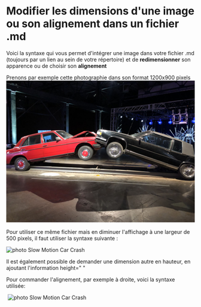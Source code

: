 # Modifier les dimensions d'une image ou son alignement dans un fichier .md

Voici la syntaxe qui vous permet d'intégrer une image dans votre fichier .md (toujours par un lien au sein de votre répertoire) et de **redimensionner** son apparence ou de choisir son **alignement**


Prenons par exemple cette photographie dans son format 1200x900 pixels 
![Slow Motion Car Crash](BIAN_Slow_Motion_Car_Crash_1200_900.jpg)


Pour utiliser ce même fichier mais en diminuer l'affichage à une largeur de 500 pixels, il faut utiliser la syntaxe suivante : 

<img src="BIAN_Slow_Motion_Car_Crash_1200_900.jpggg" alt="photo Slow Motion Car Crash" width="500">

Il est également possible de demander une dimension autre en hauteur, en ajoutant l'information height=" "

Pour commander l'alignement, par exemple à droite, voici la syntaxe utilisée:

<img src="BIAN_Slow_Motion_Car_Crash_1200_900.jpggg" alt="photo Slow Motion Car Crash" width="500" align="right">
